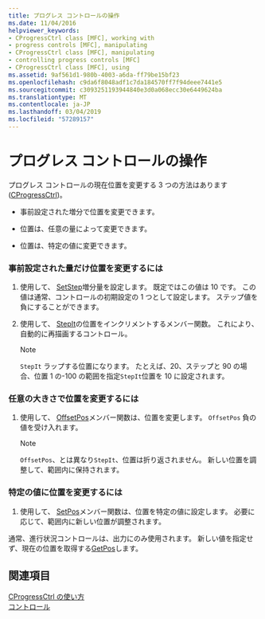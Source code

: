 ```yaml
---
title: プログレス コントロールの操作
ms.date: 11/04/2016
helpviewer_keywords:
- CProgressCtrl class [MFC], working with
- progress controls [MFC], manipulating
- CProgressCtrl class [MFC], manipulating
- controlling progress controls [MFC]
- CProgressCtrl class [MFC], using
ms.assetid: 9af561d1-980b-4003-a6da-ff79be15bf23
ms.openlocfilehash: c9da6f8048adf1c7da184570ff7f94deee7441e5
ms.sourcegitcommit: c3093251193944840e3d0a068ecc30e6449624ba
ms.translationtype: MT
ms.contentlocale: ja-JP
ms.lasthandoff: 03/04/2019
ms.locfileid: "57289157"
---
```

# <a name="manipulating-the-progress-control"></a>プログレス コントロールの操作

プログレス コントロールの現在位置を変更する 3 つの方法はあります ([CProgressCtrl](../mfc/reference/cprogressctrl-class.md))。

- 事前設定された増分で位置を変更できます。

- 位置は、任意の量によって変更できます。

- 位置は、特定の値に変更できます。

### <a name="to-change-the-position-by-a-preset-amount"></a>事前設定された量だけ位置を変更するには

1. 使用して、 [SetStep](../mfc/reference/cprogressctrl-class.md#setstep)増分量を設定します。 既定ではこの値は 10 です。 この値は通常、コントロールの初期設定の 1 つとして設定します。 ステップ値を負にすることができます。

1. 使用して、 [StepIt](../mfc/reference/cprogressctrl-class.md#stepit)の位置をインクリメントするメンバー関数。 これにより、自動的に再描画するコントロール。

    > [!NOTE]
    >  `StepIt` ラップする位置になります。 たとえば、20、ステップと 90 の場合、位置 1 の-100 の範囲を指定`StepIt`位置を 10 に設定されます。

### <a name="to-change-the-position-by-an-arbitrary-amount"></a>任意の大きさで位置を変更するには

1. 使用して、 [OffsetPos](../mfc/reference/cprogressctrl-class.md#offsetpos)メンバー関数は、位置を変更します。 `OffsetPos` 負の値を受け入れます。

    > [!NOTE]
    >  `OffsetPos`、とは異なり`StepIt`、位置は折り返されません。 新しい位置を調整して、範囲内に保持されます。

### <a name="to-change-the-position-to-a-specific-value"></a>特定の値に位置を変更するには

1. 使用して、 [SetPos](../mfc/reference/cprogressctrl-class.md#setpos)メンバー関数は、位置を特定の値に設定します。 必要に応じて、範囲内に新しい位置が調整されます。

通常、進行状況コントロールは、出力にのみ使用されます。 新しい値を指定せず、現在の位置を取得する[GetPos](../mfc/reference/cprogressctrl-class.md#getpos)します。

## <a name="see-also"></a>関連項目

[CProgressCtrl の使い方](../mfc/using-cprogressctrl.md)<br/>
[コントロール](../mfc/controls-mfc.md)
